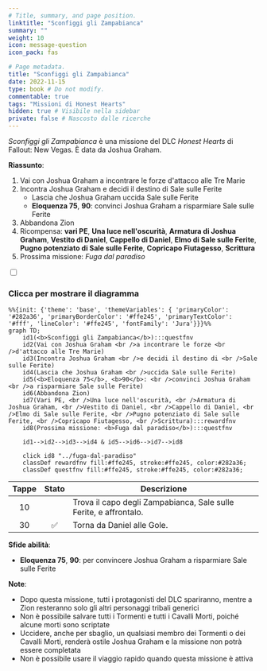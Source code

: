 ```yaml
---
# Title, summary, and page position.
linktitle: "Sconfiggi gli Zampabianca"
summary: ""
weight: 10
icon: message-question
icon_pack: fas

# Page metadata.
title: "Sconfiggi gli Zampabianca"
date: 2022-11-15
type: book # Do not modify.
commentable: true
tags: "Missioni di Honest Hearts"
hidden: true # Visibile nella sidebar
private: false # Nascosto dalle ricerche
---
```


<div class="fnv">


*Sconfiggi gli Zampabianca* è una missione del DLC *Honest Hearts* di Fallout: New Vegas. È data da Joshua Graham.

**Riassunto**:
1. Vai con Joshua Graham a incontrare le forze d'attacco alle Tre Marie
2. Incontra Joshua Graham e decidi il destino di Sale sulle Ferite
   - Lascia che Joshua Graham uccida Sale sulle Ferite
   - **Eloquenza 75**, **90**: convinci Joshua Graham a risparmiare Sale sulle Ferite
3. Abbandona Zion
4. Ricompensa: **vari PE**, **Una luce nell'oscurità**, **Armatura di Joshua Graham**, **Vestito di Daniel**, **Cappello di Daniel**, **Elmo di Sale sulle Ferite**, **Pugno potenziato di Sale sulle Ferite**, **Copricapo Fiutagesso**, **Scrittura**
5. Prossima missione: *Fuga dal paradiso*

<section class="chart-collapse">
<input type="checkbox" name="collapse2" id="handle2">
<h3 class="handle">
<label for="handle2">Clicca per mostrare il diagramma</label>
</h3>
<div class="content">

```mermaid
%%{init: {'theme': 'base', 'themeVariables': { 'primaryColor': '#282a36', 'primaryBorderColor': '#ffe245', 'primaryTextColor': '#fff', 'lineColor': '#ffe245', 'fontFamily': 'Jura'}}}%%
graph TD;
    id1(<b>Sconfiggi gli Zampabianca</b>):::questfnv
    id2(Vai con Joshua Graham <br />a incontrare le forze <br />d'attacco alle Tre Marie)
    id3(Incontra Joshua Graham <br />e decidi il destino di <br />Sale sulle Ferite)
    id4(Lascia che Joshua Graham <br />uccida Sale sulle Ferite)
    id5(<b>Eloquenza 75</b>, <b>90</b>: <br />convinci Joshua Graham <br />a risparmiare Sale sulle Ferite)
    id6(Abbandona Zion)
    id7(Vari PE, <br />Una luce nell'oscurità, <br />Armatura di Joshua Graham, <br />Vestito di Daniel, <br />Cappello di Daniel, <br />Elmo di Sale sulle Ferite, <br />Pugno potenziato di Sale sulle Ferite, <br />Copricapo Fiutagesso, <br />Scrittura):::rewardfnv
    id8(Prossima missione: <b>Fuga dal paradiso</b>):::questfnv
    
    id1-->id2-->id3-->id4 & id5-->id6-->id7-->id8
    
    click id8 "../fuga-dal-paradiso"
    classDef rewardfnv fill:#ffe245, stroke:#ffe245, color:#282a36;
    classDef questfnv fill:#ffe245, stroke:#ffe245, color:#282a36;
```

</div>
</section>

| Tappe |       Stato        | Descrizione |
|:-----:|:------------------:| ----------- |
|                           10                          |            | Trova il capo degli Zampabianca, Sale sulle Ferite, e affrontalo.                                                                                                           |
|                           30                          | :white_check_mark: | Torna da Daniel alle Gole.                                                                                                                                                  |



**Sfide abilità**:
- **Eloquenza 75**, **90**: per convincere Joshua Graham a risparmiare Sale sulle Ferite



**Note**:
- Dopo questa missione, tutti i protagonisti del DLC spariranno, mentre a Zion resteranno solo gli altri personaggi tribali generici
- Non è possibile salvare tutti i Tormenti e tutti i Cavalli Morti, poiché alcune morti sono scriptate
- Uccidere, anche per sbaglio, un qualsiasi membro dei Tormenti o dei Cavalli Morti, renderà ostile Joshua Graham e la missione non potrà essere completata
- Non è possibile usare il viaggio rapido quando questa missione è attiva


</div>


